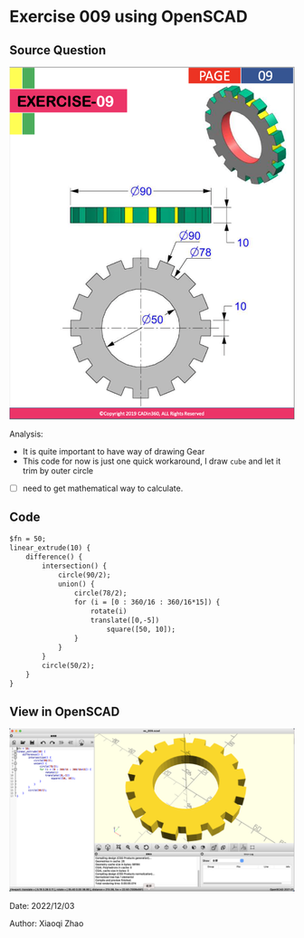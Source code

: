# Exercise 009 using OpenSCAD

## Source Question

![ex_009_question](./ex_009_question.png)

Analysis:

- It is quite important to have way of drawing Gear
- This code for now is just one quick workaround, I draw `cube` and let it trim by outer circle
- [ ] need to get mathematical way to calculate.

## Code

```openscad
$fn = 50;
linear_extrude(10) {
    difference() {
        intersection() {
            circle(90/2);
            union() {
                circle(78/2);
                for (i = [0 : 360/16 : 360/16*15]) {
                    rotate(i)
                    translate([0,-5])
                        square([50, 10]);
                }
            }
        }
        circle(50/2);
    }
}
```

## View in OpenSCAD

![ex_009](./ex_009.png)

Date: 2022/12/03

Author: Xiaoqi Zhao